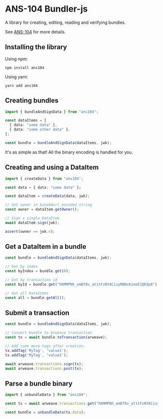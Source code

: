 # ANS-104 Bundler-js

A library for creating, editing, reading and verifying bundles.

See [ANS-104](https://github.com/joshbenaron/arweave-standards/blob/ans104/ans/ANS-104.md) for more details.

## Installing the library

Using npm:

```npm install ans104```

Using yarn:

```yarn add ans104```

## Creating bundles
```ts
import { bundleAndSignData } from "ans104";

const dataItems = [
  { data: "some data" },
  { data: "some other data" },
];

const bundle = bundleAndSignData(dataItems, jwk);
```
It's as simple as that! All the binary encoding is handled for you.

## Creating and using a DataItem

```ts
import { createData } from "ans104";

const data = { data: "some data" };

const dataItem = createData(data, jwk);

// Get owner in base64url encoded string
const owner = dataItem.getOwner();

// Sign a single DataItem
await dataItem.sign(jwk);

assert(owner == jwk.n);
```

## Get a DataItem in a bundle

```ts
const bundle = bundleAndSignData(dataItems, jwk);

// Get by index
const byIndex = bundle.get(0);

// Get by transaction id
const byId = bundle.get("hKMMPNh_emBf8v_at1tFzNYACisyMQNcKzeeE1QE9p8");

// Get all DataItems
const all = bundle.getAll();
```

## Submit a transaction

```ts
const bundle = bundleAndSignData(dataItems, jwk);

// Convert bundle to Arweave transaction
const tx = await bundle.toTransaction(arweave);

// Add some more tags after creation.
tx.addTag('MyTag', 'value1');
tx.addTag('MyTag', 'value2');

await arweave.transactions.sign(tx);
await arweave.transactions.post(tx);
```

## Parse a bundle binary

```ts
import { unbundleData } from "ans104";

const tx = await arweave.transactions.get("hKMMPNh_emBf8v_at1tFzNYACisyMQNcKzeeE1QE9p8");

const bundle = unbundleData(tx.data);
```
